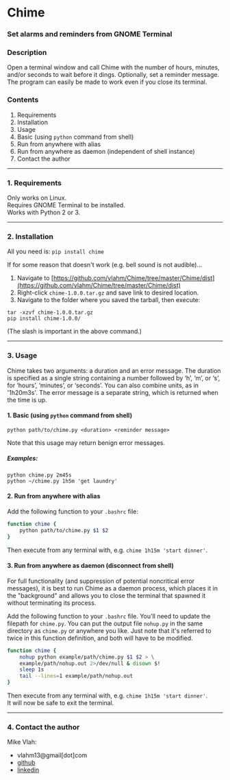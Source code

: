 # **Chime**

### Set alarms and reminders from GNOME Terminal
### **Description**

Open a terminal window and call Chime with the
number of hours, minutes, and/or seconds to wait before it dings.
Optionally, set a reminder message.  The program can easily be made to work even
if you close its terminal.

### **Contents**
1. Requirements
2. Installation
3. Usage
  1. Basic (using `python` command from shell)
  2. Run from anywhere with alias
  3. Run from anywhere as daemon (independent of shell instance)
4.  Contact the author

---
### **1. Requirements**
Only works on Linux.  
Requires GNOME Terminal to be installed.  
Works with Python 2 or 3.

---
### **2. Installation**
All you need is: `pip install chime`

If for some reason that doesn't work (e.g. bell sound is not audible)...

1. Navigate to [https://github.com/vlahm/Chime/tree/master/Chime/dist](https://github.com/vlahm/Chime/tree/master/Chime/dist)
2. Right-click `chime-1.0.0.tar.gz` and save link to desired location.
3. Navigate to the folder where you saved the tarball, then execute:

  ```
  tar -xzvf chime-1.0.0.tar.gz  
  pip install chime-1.0.0/  
  ```
  (The slash is important in the above command.)

---
### **3. Usage**
Chime takes two arguments: a duration and an error message.  The duration is specified as a single string containing a number followed by ‘h’, ‘m’, or ‘s’, for ‘hours’, ‘minutes’, or ‘seconds’. You can also combine units, as in '1h20m3s'. The error message is a separate string, which is returned when the time is up.

#### 1. Basic (using `python` command from shell)
`python path/to/chime.py <duration> <reminder message>`  

Note that this usage may return benign error messages.
##### **_Examples:_**
`python chime.py 2m45s`  
`python ~/chime.py 1h5m 'get laundry'`
#### 2. Run from anywhere with alias
Add the following function to your `.bashrc` file:
```bash
function chime { 
    python path/to/chime.py $1 $2
}
```
Then execute from any terminal with, e.g. `chime 1h15m 'start dinner'`.
#### 3. Run from anywhere as daemon (disconnect from shell)
For full functionality (and suppression of potential noncritical error messages),
it is best to run Chime as a daemon process, which
places it in the "background" and allows you to close the terminal that
spawned it without terminating its process.

Add the following function to your `.bashrc` file.
You'll need to update the filepath for `chime.py`. You can put the output file
`nohup.py` in the same directory as `chime.py` or anywhere you like. Just note
that it's referred to twice in this function definition, and both will have to be
modified.
```bash
function chime { 
    nohup python example/path/chime.py $1 $2 > \
    example/path/nohup.out 2>/dev/null & disown $!
    sleep 1s
    tail --lines=1 example/path/nohup.out
}    
```
Then execute from any terminal with, e.g. `chime 1h15m 'start dinner'`.  
It will now be safe to exit the terminal.

---
### **4. Contact the author**
Mike Vlah: 
+ vlahm13@gmail[dot]com
+ [github](https://github.com/vlahm)
+ [linkedin](https:\\www.linkedin.com/in/michaelvlah)

